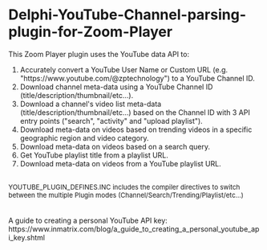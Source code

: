 # Delphi-YouTube-Channel-parsing-plugin-for-Zoom-Player
This Zoom Player plugin uses the YouTube data API to:<br>
<ol>
<li>Accurately convert a YouTube User Name or Custom URL (e.g. "https://www.youtube.com/@zptechnology") to a YouTube Channel ID.
<li>Download channel meta-data using a YouTube Channel ID (title/description/thumbnail/etc...).
<li>Download a channel's video list meta-data (title/description/thumbnail/etc...) based on the Channel ID with 3 API entry points ("search", "activity" and "upload playlist").
<li>Download meta-data on videos based on trending videos in a specific geographic region and video category.
<li>Download meta-data on videos based on a search query.
<li>Get YouTube playlist title from a playlist URL.
<li>Download meta-data on videos from a YouTube playlist URL.
</ol>
<font size=-1>
  <br>
YOUTUBE_PLUGIN_DEFINES.INC includes the compiler directives to switch between the multiple Plugin modes (Channel/Search/Trending/Playlist/etc...)
</font>
<br><br>
<br>
A guide to creating a personal YouTube API key:
https://www.inmatrix.com/blog/a_guide_to_creating_a_personal_youtube_api_key.shtml
